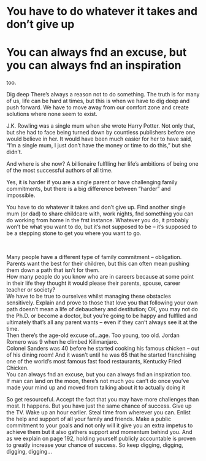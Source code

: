 
# You have to do whatever it takes and don’t give up
# You can always fnd an excuse, but you can always fnd an inspiration
too.

Dig deep
There’s always a reason not to do something. The truth is for many
of us, life can be hard at times, but this is when we have to dig deep
and push forward. We have to move away from our comfort zone and
create solutions where none seem to exist.<br/>

J.K. Rowling was a single mum when she wrote Harry Potter.
Not only that, but she had to face being turned down by countless
publishers before one would believe in her. It would have been much
easier for her to have said, “I’m a single mum, I just don’t have the
money or time to do this,” but she didn’t.<br/>

And where is she now? A billionaire fulflling her life’s ambitions of
being one of the most successful authors of all time.<br/>

Yes, it is harder if you are a single parent or have challenging family
commitments, but there is a big difference between “harder” and
impossible.<br/>

You have to do whatever it takes and don’t give up. Find another single
mum (or dad) to share childcare with, work nights, fnd something you
can do working from home in the frst instance. Whatever you do, it
probably won’t be what you want to do, but it’s not supposed to be –
it’s supposed to be a stepping stone to get you where you want to go.

<br/>

Many people have a different type of family commitment – obligation.
Parents want the best for their children, but this can often mean
pushing them down a path that isn’t for them.<br/>
How many people do you know who are in careers because at some
point in their life they thought it would please their parents, spouse,
career teacher or society?<br/>
We have to be true to ourselves whilst managing these obstacles
sensitively. Explain and prove to those that love you that following
your own path doesn’t mean a life of debauchery and destitution; OK,
you may not do the Ph.D. or become a doctor, but you’re going to be
happy and fulflled and ultimately that’s all any parent wants – even if
they can’t always see it at the time.<br/>
Then there’s the age-old excuse of…age. Too young, too old.
Jordan Romero was 9 when he climbed Kilimanjaro.<br/>
Colonel Sanders was 40 before he started cooking his famous chicken
– out of his dining room! And it wasn’t until he was 65 that he started
franchising one of the world’s most famous fast food restaurants,
Kentucky Fried Chicken.<br/>
You can always fnd an excuse, but you can always fnd an inspiration
too.<br/>
If man can land on the moon, there’s not much you can’t do once
you’ve made your mind up and moved from talking about it to actually
doing it

So get resourceful. Accept the fact that you may have more challenges
than most. It happens. But you have just the same chance of success.
Give up the TV. Wake up an hour earlier. Steal time from wherever
you can. Enlist the help and support of all your family and friends.
Make a public commitment to your goals and not only will it give
you an extra impetus to achieve them but it also gathers support and
momentum behind you.
And as we explain on page 192, holding yourself publicly accountable
is proven to greatly increase your chance of success.
So keep digging, digging, digging, digging…
